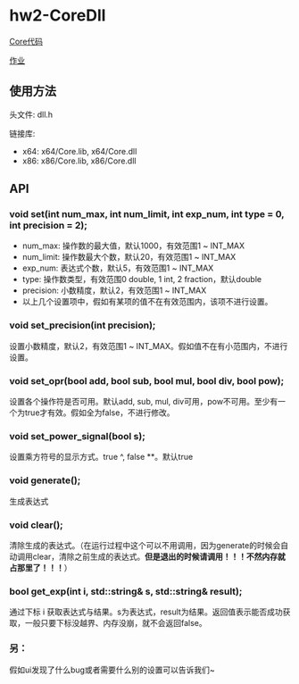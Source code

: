 ﻿# hw2-CoreDll

[Core代码](https://github.com/shirley-wu/hw2-Core)

[作业](http://www.cnblogs.com/silent-zlv/p/8684979.html)

## 使用方法

头文件: dll.h

链接库: 
* x64: x64/Core.lib, x64/Core.dll
* x86: x86/Core.lib, x86/Core.dll

## API

### void set(int num_max, int num_limit, int exp_num, int type = 0, int precision = 2);
* num_max: 操作数的最大值，默认1000，有效范围1 ~ INT_MAX
* num_limit: 操作数最大个数，默认20，有效范围1 ~ INT_MAX
* exp_num: 表达式个数，默认5，有效范围1 ~ INT_MAX
* type: 操作数类型，有效范围0 double, 1 int, 2 fraction，默认double
* precision: 小数精度，默认2，有效范围1 ~ INT_MAX
* 以上几个设置项中，假如有某项的值不在有效范围内，该项不进行设置。

### void set_precision(int precision);
设置小数精度，默认2，有效范围1 ~ INT_MAX。假如值不在有小范围内，不进行设置。

### void set_opr(bool add, bool sub, bool mul, bool div, bool pow);
设置各个操作符是否可用。默认add, sub, mul, div可用，pow不可用。至少有一个为true才有效。假如全为false，不进行修改。

### void set_power_signal(bool s);
设置乘方符号的显示方式。true ^, false **。默认true

### void generate();
生成表达式

### void clear();
清除生成的表达式。（在运行过程中这个可以不用调用，因为generate的时候会自动调用clear，清除之前生成的表达式。__但是退出的时候请调用！！！不然内存就占那里了！！！__）

### bool get_exp(int i, std::string& s, std::string& result);
通过下标 i 获取表达式与结果。s为表达式，result为结果。返回值表示能否成功获取，一般只要下标没越界、内存没崩，就不会返回false。

### 另：
假如ui发现了什么bug或者需要什么别的设置可以告诉我们~

